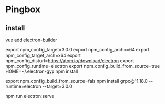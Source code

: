 # Pingbox

## install

  vue add electron-builder
  
  export npm_config_target=3.0.0
  export npm_config_arch=x64
  export npm_config_target_arch=x64
  export npm_config_disturl=https://atom.io/download/electron
  export npm_config_runtime=electron
  export npm_config_build_from_source=true
  HOME=~/.electron-gyp npm install

  export npm_config_build_from_source=fals
  npm install grpc@^1.18.0 --runtime=electron --target=3.0.0

  npm run electron:serve

